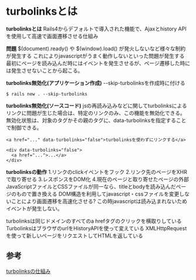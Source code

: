 # turbolinksとは

**turbolinksとは**
Rails4からデフォルトで導入された機能で、Ajaxとhistory API を使用して高速で画面遷移させる仕組み

**問題**
$(document).ready() や $(window).load() が発火しないなど様々な制約が発生する
これによりjavascriptがうまく動作しないといった問題が発生する
最初にページを読み込んだ時にはイベントを発生させるが、ページ遷移した時には発生させないことから起こる。

**turbolinks無効化(アプリケーション作成)**
--skip-turbolinksを作成時に付ける
```
$ rails new . --skip-turbolinks
```

**turbolinks無効化(ソースコード)**
jsの再読み込みなどに関してturbolinksによるリンクに問題が生じた場合は、特定のリンクのみ、この機能を無効化できる。
無効化状態は、対象の<a>タグかその親のタグに、data-turbolinksを指定することで制御できる。
```html:直接無効化する
<a href="..." data-turbolinks="false">turbolinksを使わずにリンクする</a>
```
```html:親によって無効化する
<div data-turbolinks="false">
  <a href="...">...</a>
</div>
```

**turbolinksの動作**
1.リンクのclickイベントをフック
2.リンク先のページをXHRで取り寄せる
3.レスポンスをDOM化
4.現在のページと取り寄せたページの外部JavaScriptファイルとCSSファイルが同一なら、titleとbodyを読み込んだページのもので置き換える
DOM構造を利用してjavascript・cssファイルを変更しないことにより画面遷移を高速化させる?
この時javascriptは読み込まれないためイベントが発生しない。

turbolinksは同じドメインのすべてのa hrefタグのクリックを横取りしている
TurbolinksはブラウザのurlをHistoryAPIを使って変えている
XMLHttpRequestを使って新しいページをリクエストしてHTMLを返している


## 参考
[turbolinksの仕組み](https://qiita.com/morrr/items/54f4be21032a45fd4fe9)